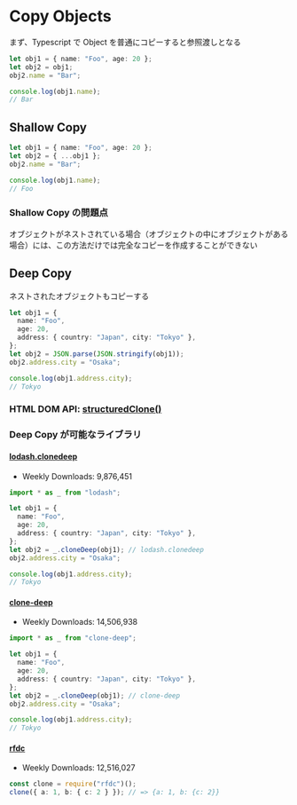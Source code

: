 # Copy Objects

まず、Typescript で Object を普通にコピーすると参照渡しとなる

```ts
let obj1 = { name: "Foo", age: 20 };
let obj2 = obj1;
obj2.name = "Bar";

console.log(obj1.name);
// Bar
```

## Shallow Copy

```ts
let obj1 = { name: "Foo", age: 20 };
let obj2 = { ...obj1 };
obj2.name = "Bar";

console.log(obj1.name);
// Foo
```

### Shallow Copy の問題点

オブジェクトがネストされている場合（オブジェクトの中にオブジェクトがある場合）には、この方法だけでは完全なコピーを作成することができない

## Deep Copy

ネストされたオブジェクトもコピーする

```ts
let obj1 = {
  name: "Foo",
  age: 20,
  address: { country: "Japan", city: "Tokyo" },
};
let obj2 = JSON.parse(JSON.stringify(obj1));
obj2.address.city = "Osaka";

console.log(obj1.address.city);
// Tokyo
```

### HTML DOM API: [structuredClone()](https://developer.mozilla.org/ja/docs/Web/API/structuredClone)

### Deep Copy が可能なライブラリ

#### [lodash.clonedeep](https://www.npmjs.com/package/lodash.clonedeep)

- Weekly Downloads: 9,876,451

```ts
import * as _ from "lodash";

let obj1 = {
  name: "Foo",
  age: 20,
  address: { country: "Japan", city: "Tokyo" },
};
let obj2 = _.cloneDeep(obj1); // lodash.clonedeep
obj2.address.city = "Osaka";

console.log(obj1.address.city);
// Tokyo
```

#### [clone-deep](https://www.npmjs.com/package/clone-deep)

- Weekly Downloads: 14,506,938

```ts
import * as _ from "clone-deep";

let obj1 = {
  name: "Foo",
  age: 20,
  address: { country: "Japan", city: "Tokyo" },
};
let obj2 = _.cloneDeep(obj1); // clone-deep
obj2.address.city = "Osaka";

console.log(obj1.address.city);
// Tokyo
```

#### [rfdc](https://www.npmjs.com/package/rfdc)

- Weekly Downloads: 12,516,027

```ts
const clone = require("rfdc")();
clone({ a: 1, b: { c: 2 } }); // => {a: 1, b: {c: 2}}
```
